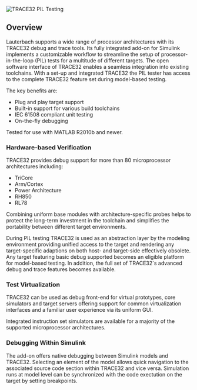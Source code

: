 ![TRACE32 PIL Testing](https://gitlab.com/lauterbach/resources/raw/master/img/t32xil_banner_900x182.jpg)

## Overview

Lauterbach supports a wide range of processor architectures with its TRACE32 debug and trace tools. Its fully integrated add-on for Simulink implements a customizable workflow to streamline the setup of processor-in-the-loop (PIL) tests for a multitude of different targets. The open software interface of TRACE32 enables a seamless integration into existing toolchains. With a set-up and integrated TRACE32 the PIL tester has access to the complete TRACE32 feature set during model-based testing.

The key benefits are:
- Plug and play target support
- Built-in support for various build toolchains
- IEC 61508 compliant unit testing
- On-the-fly debugging 

Tested for use with MATLAB R2010b and newer.


### Hardware-based Verification

TRACE32 provides debug support for more than 80 microprocessor architectures including:
- TriCore
- Arm/Cortex
- Power Architecture
- RH850
- RL78

Combining uniform base modules with architecture-specific probes helps to protect the long-term investment in the toolchain and simplifies the portability between different target environments.

During PIL testing TRACE32 is used as an abstraction layer by the modeling environment providing unified access to the target and rendering any target-specific adaptions on both host- and target-side effectively obsolete. Any target featuring basic debug supported becomes an eligible platform for model-based testing. In addition, the full set of TRACE32`s advanced debug and trace features becomes available.


### Test Virtualization

TRACE32 can be used as debug front-end for virtual prototypes, core simulators and target servers offering support for common virtualization interfaces and a familiar user experience via its uniform GUI.

Integrated instruction set simulators are available for a majority of the supported microprocessor architectures.


### Debugging Within Simulink

The add-on offers native debugging between Simulink models and TRACE32. Selecting an element of the model allows quick navigation to the associated source code section within TRACE32 and vice versa. Simulation runs at model level can be synchronized with the code exectution on the target by setting breakpoints.

